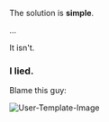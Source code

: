 The solution is **simple**.

...

It isn't.

### I lied.

Blame this guy:

![User-Template-Image](https://files.catbox.moe/iw4ymq.png)
